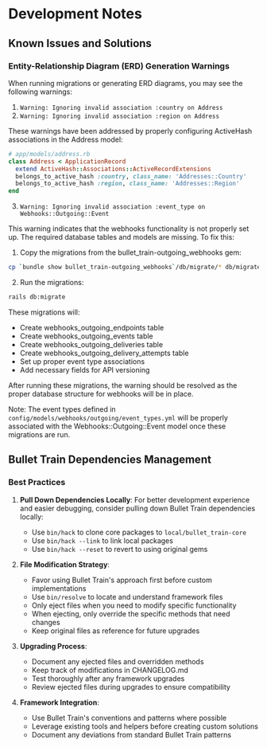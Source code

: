# Development Notes

## Known Issues and Solutions

### Entity-Relationship Diagram (ERD) Generation Warnings

When running migrations or generating ERD diagrams, you may see the following warnings:

1. `Warning: Ignoring invalid association :country on Address`
2. `Warning: Ignoring invalid association :region on Address`

These warnings have been addressed by properly configuring ActiveHash associations in the Address model:

```ruby
# app/models/address.rb
class Address < ApplicationRecord
  extend ActiveHash::Associations::ActiveRecordExtensions
  belongs_to_active_hash :country, class_name: 'Addresses::Country'
  belongs_to_active_hash :region, class_name: 'Addresses::Region'
end
```

3. `Warning: Ignoring invalid association :event_type on Webhooks::Outgoing::Event`

This warning indicates that the webhooks functionality is not properly set up. The required database tables and models are missing. To fix this:

1. Copy the migrations from the bullet_train-outgoing_webhooks gem:
```bash
cp `bundle show bullet_train-outgoing_webhooks`/db/migrate/* db/migrate/
```

2. Run the migrations:
```bash
rails db:migrate
```

These migrations will:
- Create webhooks_outgoing_endpoints table
- Create webhooks_outgoing_events table
- Create webhooks_outgoing_deliveries table
- Create webhooks_outgoing_delivery_attempts table
- Set up proper event type associations
- Add necessary fields for API versioning

After running these migrations, the warning should be resolved as the proper database structure for webhooks will be in place.

Note: The event types defined in `config/models/webhooks/outgoing/event_types.yml` will be properly associated with the Webhooks::Outgoing::Event model once these migrations are run.

## Bullet Train Dependencies Management

### Best Practices

1. **Pull Down Dependencies Locally**: For better development experience and easier debugging, consider pulling down Bullet Train dependencies locally:
   - Use `bin/hack` to clone core packages to `local/bullet_train-core`
   - Use `bin/hack --link` to link local packages
   - Use `bin/hack --reset` to revert to using original gems

2. **File Modification Strategy**:
   - Favor using Bullet Train's approach first before custom implementations
   - Use `bin/resolve` to locate and understand framework files
   - Only eject files when you need to modify specific functionality
   - When ejecting, only override the specific methods that need changes
   - Keep original files as reference for future upgrades

3. **Upgrading Process**:
   - Document any ejected files and overridden methods
   - Keep track of modifications in CHANGELOG.md
   - Test thoroughly after any framework upgrades
   - Review ejected files during upgrades to ensure compatibility

4. **Framework Integration**:
   - Use Bullet Train's conventions and patterns where possible
   - Leverage existing tools and helpers before creating custom solutions
   - Document any deviations from standard Bullet Train patterns